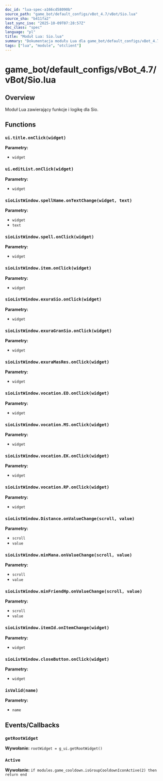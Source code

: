 ```yaml
---
doc_id: "lua-spec-a166cd58090b"
source_path: "game_bot/default_configs/vBot_4.7/vBot/Sio.lua"
source_sha: "b411fa2"
last_sync_iso: "2025-10-09T07:28:57Z"
doc_class: "spec"
language: "pl"
title: "Moduł Lua: Sio.lua"
summary: "Dokumentacja modułu Lua dla game_bot/default_configs/vBot_4.7/vBot/Sio.lua"
tags: ["lua", "module", "otclient"]
---
```


# game_bot/default_configs/vBot_4.7/vBot/Sio.lua

## Overview

Moduł Lua zawierający funkcje i logikę dla Sio.

## Functions

### `ui.title.onClick(widget)`

**Parametry:**

- `widget`

### `ui.editList.onClick(widget)`

**Parametry:**

- `widget`

### `sioListWindow.spellName.onTextChange(widget, text)`

**Parametry:**

- `widget`
- `text`

### `sioListWindow.spell.onClick(widget)`

**Parametry:**

- `widget`

### `sioListWindow.item.onClick(widget)`

**Parametry:**

- `widget`

### `sioListWindow.exuraSio.onClick(widget)`

**Parametry:**

- `widget`

### `sioListWindow.exuraGranSio.onClick(widget)`

**Parametry:**

- `widget`

### `sioListWindow.exuraMasRes.onClick(widget)`

**Parametry:**

- `widget`

### `sioListWindow.vocation.ED.onClick(widget)`

**Parametry:**

- `widget`

### `sioListWindow.vocation.MS.onClick(widget)`

**Parametry:**

- `widget`

### `sioListWindow.vocation.EK.onClick(widget)`

**Parametry:**

- `widget`

### `sioListWindow.vocation.RP.onClick(widget)`

**Parametry:**

- `widget`

### `sioListWindow.Distance.onValueChange(scroll, value)`

**Parametry:**

- `scroll`
- `value`

### `sioListWindow.minMana.onValueChange(scroll, value)`

**Parametry:**

- `scroll`
- `value`

### `sioListWindow.minFriendHp.onValueChange(scroll, value)`

**Parametry:**

- `scroll`
- `value`

### `sioListWindow.itemId.onItemChange(widget)`

**Parametry:**

- `widget`

### `sioListWindow.closeButton.onClick(widget)`

**Parametry:**

- `widget`

### `isValid(name)`

**Parametry:**

- `name`

## Events/Callbacks

### `getRootWidget`

**Wywołanie:** `rootWidget = g_ui.getRootWidget()`

### `Active`

**Wywołanie:** `if modules.game_cooldown.isGroupCooldownIconActive(2) then return end`
